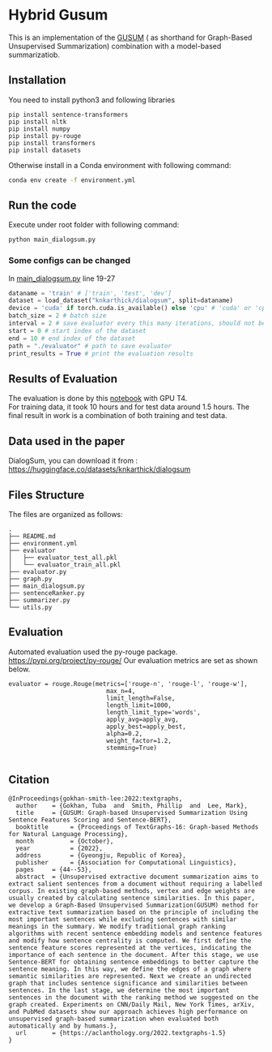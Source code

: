 # Hybrid Gusum

This is an implementation of the [GUSUM](https://aclanthology.org/2022.textgraphs-1.5
) ( as shorthand for Graph-Based Unsupervised Summarization) combination with a model-based summarizatiob.

## Installation

You need to install python3 and following libraries

```
pip install sentence-transformers
pip install nltk
pip install numpy
pip install py-rouge
pip install transformers
pip install datasets

```
Otherwise install in a Conda environment with following command:
```bash
conda env create -f environment.yml
```

## Run the code
Execute under root folder with following command:
```bash
python main_dialogsum.py 
```
### Some configs can be changed
In [main_dialogsum.py](./main_dialogsum.py) line 19-27
```python
dataname = 'train' # ['train', 'test', 'dev']
dataset = load_dataset("knkarthick/dialogsum", split=dataname)
device = 'cuda' if torch.cuda.is_available() else 'cpu' # 'cuda' or 'cpu'
batch_size = 2 # batch size 
interval = 2 # save evaluator every this many iterations, should not be smaller than batch_size
start = 0 # start index of the dataset
end = 10 # end index of the dataset
path = "./evaluator" # path to save evaluator
print_results = True # print the evaluation results
```
## Results of Evaluation 
The evaluation is done by this [notebook](https://colab.research.google.com/drive/1w2uCvvzJSvck_fuMaoyPnEOBqxnN78ID?usp=drive_link) with GPU T4.   
For training data, it took 10 hours and for test data around 1.5 hours.
The final result in work is a combination of both training and test data.

## Data used in the paper

DialogSum, you can download it from : https://huggingface.co/datasets/knkarthick/dialogsum

## Files Structure

The files are organized as follows:

```
.
├── README.md
├── environment.yml
├── evaluator
│   ├── evaluator_test_all.pkl
│   └── evaluator_train_all.pkl
├── evaluator.py
├── graph.py
├── main_dialogsum.py
├── sentenceRanker.py
├── summarizer.py
└── utils.py

```
## Evaluation

Automated evaluation used the py-rouge package. https://pypi.org/project/py-rouge/ Our evaluation metrics are set as shown below.

```
evaluator = rouge.Rouge(metrics=['rouge-n', 'rouge-l', 'rouge-w'],
                           max_n=4,
                           limit_length=False,
                           length_limit=1000,
                           length_limit_type='words',
                           apply_avg=apply_avg,
                           apply_best=apply_best,
                           alpha=0.2, 
                           weight_factor=1.2,
                           stemming=True)
                           
 ```

## Citation
```
@InProceedings{gokhan-smith-lee:2022:textgraphs,
  author    = {Gokhan, Tuba  and  Smith, Phillip  and  Lee, Mark},
  title     = {GUSUM: Graph-based Unsupervised Summarization Using Sentence Features Scoring and Sentence-BERT},
  booktitle      = {Proceedings of TextGraphs-16: Graph-based Methods for Natural Language Processing},
  month          = {October},
  year           = {2022},
  address        = {Gyeongju, Republic of Korea},
  publisher      = {Association for Computational Linguistics},
  pages     = {44--53},
  abstract  = {Unsupervised extractive document summarization aims to extract salient sentences from a document without requiring a labelled corpus. In existing graph-based methods, vertex and edge weights are usually created by calculating sentence similarities. In this paper, we develop a Graph-Based Unsupervised Summarization(GUSUM) method for extractive text summarization based on the principle of including the most important sentences while excluding sentences with similar meanings in the summary. We modify traditional graph ranking algorithms with recent sentence embedding models and sentence features and modify how sentence centrality is computed. We first define the sentence feature scores represented at the vertices, indicating the importance of each sentence in the document. After this stage, we use Sentence-BERT for obtaining sentence embeddings to better capture the sentence meaning. In this way, we define the edges of a graph where semantic similarities are represented. Next we create an undirected graph that includes sentence significance and similarities between sentences. In the last stage, we determine the most important sentences in the document with the ranking method we suggested on the graph created. Experiments on CNN/Daily Mail, New York Times, arXiv, and PubMed datasets show our approach achieves high performance on unsupervised graph-based summarization when evaluated both automatically and by humans.},
  url       = {https://aclanthology.org/2022.textgraphs-1.5}
}

```


